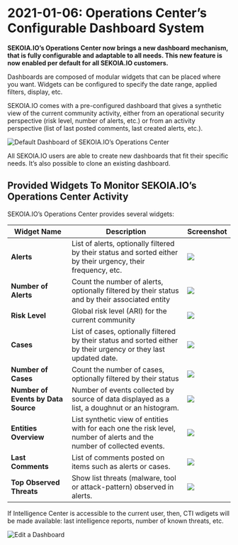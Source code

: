 # 2021-01-06: Operations Center’s Configurable Dashboard System

**SEKOIA.IO’s Operations Center now brings a new dashboard mechanism, that is fully configurable and adaptable to all needs. This new feature is now enabled per default for all SEKOIA.IO customers.**

Dashboards are composed of modular widgets that can be placed where you want. Widgets can be configured to specify the date range, applied filters, display, etc.

SEKOIA.IO comes with a pre-configured dashboard that gives a synthetic view of the current community activity, either from an operational security perspective (risk level, number of alerts, etc.) or from an activity perspective (list of last posted comments, last created alerts, etc.).

![Default Dashboard of SEKOIA.IO’s Operations Center](../assets/release-20210106/oc-dashboard-overview.png)

All SEKOIA.IO users are able to create new dashboards that fit their specific needs. It’s also possible to clone an existing dashboard.

## Provided Widgets To Monitor SEKOIA.IO’s Operations Center Activity

SEKOIA.IO’s Operations Center provides several widgets:

| Widget Name                         | Description                                                                                                            | Screenshot                                                                 |
|-------------------------------------|------------------------------------------------------------------------------------------------------------------------|----------------------------------------------------------------------------|
| **Alerts**                          | List of alerts, optionally filtered by their status and sorted either by their urgency, their frequency, etc.          | ![](../assets/release-20210106/oc_dashboard_widget_alerts.png)               |
| **Number of Alerts**                | Count the number of alerts, optionally filtered by their status and by their associated entity                         | ![](../assets/release-20210106/oc_dashboard_widget_alert_nb.png)             |
| **Risk Level**                      | Global risk level (ARI) for the current community                                                                      | ![](../assets/release-20210106/oc_dashboard_widget_ari.png)                  |
| **Cases**                           | List of cases, optionally filtered by their status and sorted either by their urgency or they last updated date.       | ![](../assets/release-20210106/oc_dashboard_widget_cases.png)                |
| **Number of Cases**                 | Count the number of cases, optionally filtered by their status                                                         | ![](../assets/release-20210106/oc_dashboard_widget_case_nb.png)              |
| **Number of Events by Data Source** | Number of events collected by source of data displayed as a list, a doughnut or an histogram.                          | ![](../assets/release-20210106/oc_dashboard_widget_case_datasource.png)      |
| **Entities Overview**               | List synthetic view of entities with for each one the risk level, number of alerts and the number of collected events. | ![](../assets/release-20210106/oc_dashboard_widget_case_entities.png)        |
| **Last Comments**                   | List of comments posted on items such as alerts or cases.                                                              | ![](../assets/release-20210106/oc_dashboard_widget_case_comments.png)        |
| **Top Observed Threats**            | Show list threats (malware, tool or attack-pattern) observed in alerts.                                                | ![](../assets/release-20210106/oc_dashboard_widget_case_observedthreats.png) |

If Intelligence Center is accessible to the current user, then, CTI wdigets will be made available: last intelligence reports, number of known threats, etc.

![Edit a Dashboard](../assets/release-20210106/oc-dashboard-edit.png)
